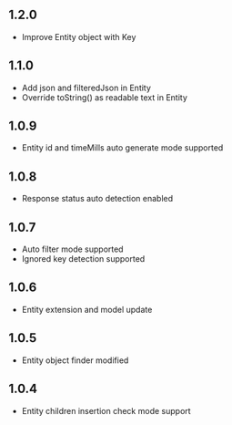 ## 1.2.0

* Improve Entity object with Key

## 1.1.0

* Add json and filteredJson in Entity
* Override toString() as readable text in Entity

## 1.0.9

* Entity id and timeMills auto generate mode supported

## 1.0.8

* Response status auto detection enabled

## 1.0.7

* Auto filter mode supported
* Ignored key detection supported

## 1.0.6

* Entity extension and model update

## 1.0.5

* Entity object finder modified

## 1.0.4

* Entity children insertion check mode support
